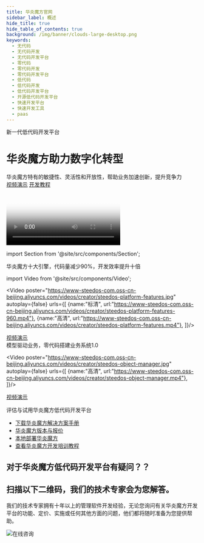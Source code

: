 ```yaml
---
title: 华炎魔方官网
sidebar_label: 概述
hide_title: true
hide_table_of_contents: true
background: /img/banner/clouds-large-desktop.png
keywords:
  - 无代码
  - 无代码开发
  - 无代码开发平台
  - 零代码
  - 零代码开发
  - 零代码开发平台
  - 低代码
  - 低代码开发
  - 低代码开发平台
  - 开源低代码开发平台
  - 快速开发平台
  - 快速开发工具
  - paas
---
```



<div class="mb-8">
  <div class="mx-auto flex flex-wrap flex-col xl:flex-row items-center">
    <div class="flex flex-col w-full xl:w-2/5 justify-center items-start text-left">
      <div class="tracking-loose w-full text-gray-700 font-bold ">新一代低代码开发平台</div>
      <h1 class="my-4 text-5xl leading-tight">华炎魔方助力数字化转型</h1>
      <div class="leading-normal text-2xl">华炎魔方特有的敏捷性、灵活性和开放性，帮助业务加速创新，提升竞争力</div>
      <div class="mt-8 mb-8">
          <a href="/videos/steedos-platform-features/" class="bg-green-700 text-white px-5 py-3 font-semibold rounded hover:bg-green-800  hover:text-white" target="_blank">视频演示</a>
          <a href="/developer/guide/" class="bg-blue-700 text-white px-5 py-3 font-semibold rounded hover:bg-blue-800 hover:text-white ml-3">开发教程</a>
      </div>
    </div>
    <div class="w-full xl:w-3/5 text-center xl:pl-5">
      <Video 
        poster="https://www-steedos-com.oss-cn-beijing.aliyuncs.com/videos/creator/steedos-guide.jpg"
        autoplay={false}
        urls={[
            {name:"高清", url:"https://www-steedos-com.oss-cn-beijing.aliyuncs.com/videos/creator/steedos-guide.mp4"},
        ]}/>
    </div>
  </div>
</div>

import Section from '@site/src/components/Section';

<Section background="#0f2e5d">

<div class="my-4 text-4xl leading-tight text-white">华炎魔方十大引擎，代码量减少90%，开发效率提升十倍</div>

import Video from '@site/src/components/Video';

<Video 
    poster="https://www-steedos-com.oss-cn-beijing.aliyuncs.com/videos/creator/steedos-platform-features.jpg"
    autoplay={false}
    urls={[
        {name:"标清", url:"https://www-steedos-com.oss-cn-beijing.aliyuncs.com/videos/creator/steedos-platform-features-960.mp4"},
        {name:"高清", url:"https://www-steedos-com.oss-cn-beijing.aliyuncs.com/videos/creator/steedos-platform-features.mp4"},
    ]}/>

  <div class="mt-4 mb-4">
    <a class="bg-green-700 text-white px-5 py-3 font-semibold rounded hover:bg-green-800  hover:text-white" href="/platform/features/">视频演示</a>
  </div>

</Section>

<div class="my-4 text-4xl leading-tight">模型驱动业务，零代码搭建业务系统1.0</div>

<Video 
    poster="https://www-steedos-com.oss-cn-beijing.aliyuncs.com/videos/creator/steedos-object-manager.jpg"
    autoplay={false}
    urls={[
        {name:"高清", url:"https://www-steedos-com.oss-cn-beijing.aliyuncs.com/videos/creator/steedos-object-manager.mp4"},
    ]}/>

  <div class="mt-4 mb-4">
    <a class="bg-green-700 text-white px-5 py-3 font-semibold rounded hover:bg-green-800  hover:text-white" href="/videos/lesson-object/" target="_blank">视频演示</a>
  </div>

<p></p>


<!-- # 从一开始就让应用程序移动化

<Video 
    poster="https://www-steedos-com.oss-cn-beijing.aliyuncs.com/videos/creator/workflow_mobile.png"
    autoplay={false}
    urls={[
        {name:"高清", url:"https://www-steedos-com.oss-cn-beijing.aliyuncs.com/videos/creator/workflow_mobile.mov"},
    ]}/>

<p></p> -->


<Section background="#f4f4f4" padding="50">

<div class="my-4 text-4xl leading-tight">评估与试用华炎魔方低代码开发平台</div>

- [下载华炎魔方解决方案手册](https://www-steedos-com.oss-cn-beijing.aliyuncs.com/docs/%E5%8D%8E%E7%82%8E%E9%AD%94%E6%96%B9%E8%A7%A3%E5%86%B3%E6%96%B9%E6%A1%88%E6%89%8B%E5%86%8C.pdf)
- [华炎魔方版本与报价](/platform/pricing/)
- [本地部署华炎魔方](/developer/deploy/)
- [查看华炎魔方开发培训教程](/developer/guide/)

</Section>

<Section background="#215ca0" padding="50">
<div style={{color:"#FFFFFF"}}>

# 对于华炎魔方低代码开发平台有疑问？？
# 扫描以下二维码，我们的技术专家会为您解答。

我们的技术专家拥有十年以上的管理软件开发经验，无论您询问有关华炎魔方开发平台的功能、定价、实施或任何其他方面的问题，他们都将随时准备为您提供帮助。

![在线咨询](/assets/contact_by_weixin.png)

</div>

</Section>
